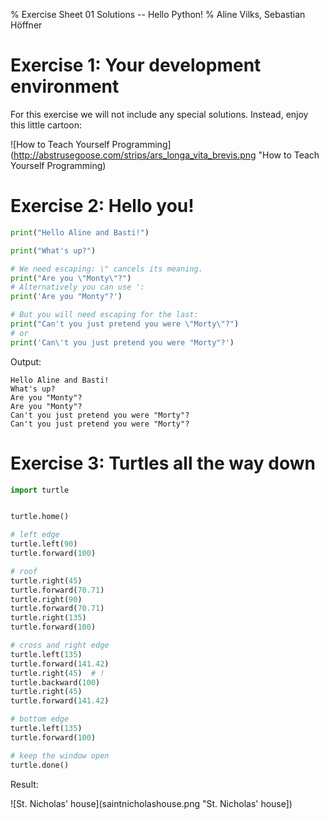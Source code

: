 % Exercise Sheet 01 Solutions -- Hello Python!
% Aline Vilks, Sebastian Höffner


# Exercise 1: Your development environment

For this exercise we will not include any special solutions. Instead, enjoy this little cartoon:

![How to Teach Yourself Programming](http://abstrusegoose.com/strips/ars_longa_vita_brevis.png "How to Teach Yourself Programming)


# Exercise 2: Hello you!

```python
print("Hello Aline and Basti!")

print("What's up?")

# We need escaping: \" cancels its meaning.
print("Are you \"Monty\"?")
# Alternatively you can use ':
print('Are you "Monty"?')

# But you will need escaping for the last:
print("Can't you just pretend you were \"Morty\"?")
# or
print('Can\'t you just pretend you were "Morty"?')
```

Output:

```
Hello Aline and Basti!
What's up?
Are you "Monty"?
Are you "Monty"?
Can't you just pretend you were "Morty"?
Can't you just pretend you were "Morty"?
```

# Exercise 3: Turtles all the way down

```python
import turtle


turtle.home()

# left edge
turtle.left(90)
turtle.forward(100)

# roof
turtle.right(45)
turtle.forward(70.71)
turtle.right(90)
turtle.forward(70.71)
turtle.right(135)
turtle.forward(100)

# cross and right edge
turtle.left(135)
turtle.forward(141.42)
turtle.right(45)  # !
turtle.backward(100)
turtle.right(45)
turtle.forward(141.42)

# bottom edge
turtle.left(135)
turtle.forward(100)

# keep the window open
turtle.done()
```

Result:

![St. Nicholas' house](saintnicholashouse.png "St. Nicholas' house])

